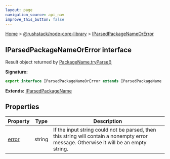 ```yaml
---
layout: page
navigation_source: api_nav
improve_this_button: false
---
```



[Home](./index.md) &gt; [@rushstack/node-core-library](./node-core-library.md) &gt; [IParsedPackageNameOrError](./node-core-library.iparsedpackagenameorerror.md)

## IParsedPackageNameOrError interface

Result object returned by [PackageName.tryParse()](./node-core-library.packagename.tryparse.md)

<b>Signature:</b>

```typescript
export interface IParsedPackageNameOrError extends IParsedPackageName
```
<b>Extends:</b> [IParsedPackageName](./node-core-library.iparsedpackagename.md)

## Properties

|  Property | Type | Description |
|  --- | --- | --- |
|  [error](./node-core-library.iparsedpackagenameorerror.error.md) | string | If the input string could not be parsed, then this string will contain a nonempty error message. Otherwise it will be an empty string. |
